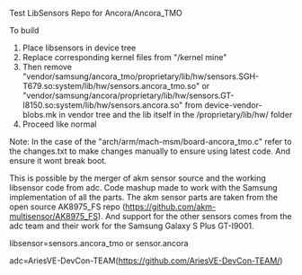 Test LibSensors Repo for Ancora/Ancora_TMO

To build 
1. Place libsensors in device tree 
2. Replace corresponding kernel files from "/kernel mine" 
3. Then remove
"vendor/samsung/ancora_tmo/proprietary/lib/hw/sensors.SGH-T679.so:system/lib/hw/sensors.ancora_tmo.so"
or 
"vendor/samsung/ancora/proprietary/lib/hw/sensors.GT-I8150.so:system/lib/hw/sensors.ancora.so"
from device-vendor-blobs.mk in vendor tree and the lib itself in the /proprietary/lib/hw/ folder
4. Proceed like normal

Note: In the case of the "arch/arm/mach-msm/board-ancora_tmo.c" refer to the changes.txt to make changes manually to ensure using latest code. And ensure it wont break boot.

 This is possible by the merger of akm sensor source and the working libsensor code from adc. Code mashup made to work with the Samsung implementation of all the parts. The akm sensor parts are taken from the open source AK8975_FS repo (https://github.com/akm-multisensor/AK8975_FS). And support for the other sensors comes from the adc team and their work for the Samsung Galaxy S Plus GT-I9001.

libsensor=sensors.ancora_tmo or sensor.ancora

adc=AriesVE-DevCon-TEAM(https://github.com/AriesVE-DevCon-TEAM/)
